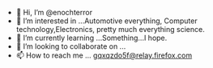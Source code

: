 - 👋 Hi, I’m @enochterror
- 👀 I’m interested in ...Automotive everything, Computer technology,Electronics, pretty much everything science.
- 🌱 I’m currently learning ...Something...I hope.
- 💞️ I’m looking to collaborate on ...
- 📫 How to reach me ... gqxqzdo5f@relay.firefox.com

<!---
enochterror/enochterror is a ✨ special ✨ repository because its `README.md` (this file) appears on your GitHub profile.
You can click the Preview link to take a look at your changes.
--->
